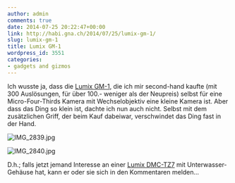 ```yaml
---
author: admin
comments: true
date: 2014-07-25 20:22:47+00:00
link: http://habi.gna.ch/2014/07/25/lumix-gm-1/
slug: lumix-gm-1
title: Lumix GM-1
wordpress_id: 3551
categories:
- gadgets and gizmos
---
```


Ich wusste ja, dass die [Lumix GM-1](http://www.dpreview.com/reviews/panasonic-lumix-dmc-gm1), die ich mir second-hand kaufte (mit 300 Auslösungen, für über 100.- weniger als der Neupreis) selbst für eine Micro-Four-Thirds Kamera mit Wechselobjektiv eine kleine Kamera ist.
Aber dass das Ding so klein ist, dachte ich nun auch nicht.
Selbst mit dem zusätzlichen Griff, der beim Kauf dabeiwar, verschwindet das Ding fast in der Hand.

![IMG_2839.jpg](http://habi.gna.ch/wp-content/uploads/2014/07/IMG_2839.jpg)

![IMG_2840.jpg](http://habi.gna.ch/wp-content/uploads/2014/07/IMG_2840.jpg)

D.h.; falls jetzt jemand Interesse an einer [Lumix DMC-TZ7](http://www.amazon.com/Panasonic-DMC-ZS3-Digital-Stabilized-Black/dp/B001QFZMCO) mit Unterwasser-Gehäuse hat, kann er oder sie sich in den Kommentaren melden...
